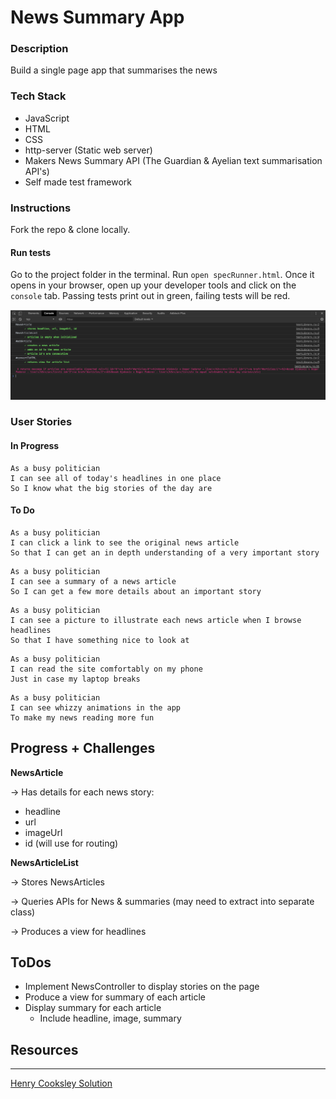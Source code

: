 # News Summary App

### Description
Build a single page app that summarises the news

### Tech Stack
* JavaScript 
* HTML
* CSS
* http-server (Static web server)
* Makers News Summary API (The Guardian & Ayelian text summarisation API's)
* Self made test framework

### Instructions
Fork the repo & clone locally.
#### Run tests
Go to the project folder in the terminal.
Run `open specRunner.html`. Once it opens in your browser, open up your developer tools and click on the `console` tab. Passing tests print out in green, failing tests will be red.

![screenshot](images/test_output_example.png)

### User Stories

#### In Progress

```
As a busy politician
I can see all of today's headlines in one place
So I know what the big stories of the day are
```
#### To Do
```
As a busy politician
I can click a link to see the original news article
So that I can get an in depth understanding of a very important story
```

```
As a busy politician
I can see a summary of a news article
So I can get a few more details about an important story
```

```
As a busy politician
I can see a picture to illustrate each news article when I browse headlines
So that I have something nice to look at
```

```
As a busy politician
I can read the site comfortably on my phone
Just in case my laptop breaks
```

```
As a busy politician
I can see whizzy animations in the app
To make my news reading more fun
```

## Progress + Challenges

**NewsArticle** 

-> Has details for each news story:
- headline
- url
- imageUrl
- id (will use for routing)

**NewsArticleList**

-> Stores NewsArticles

-> Queries APIs for News & summaries (may need to extract into separate class)

-> Produces a view for headlines

ToDos
------
* Implement NewsController to display stories on the page
* Produce a view for summary of each article
* Display summary for each article
  * Include headline, image, summary

Resources
--------- 
---------
[Henry Cooksley Solution](https://github.com/hnryjmes/news-summary-challenge)